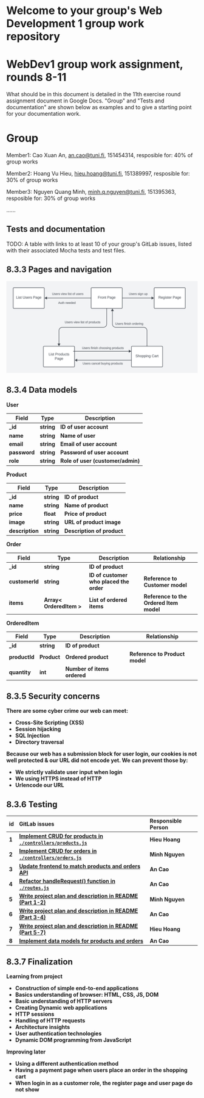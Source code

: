 # Welcome to your group's Web Development 1 group work repository

# WebDev1 group work assignment, rounds 8-11

What should be in this document is detailed in the 11th exercise round assignment document in Google Docs. "Group" and "Tests and documentation" are shown below as examples and to give a starting point for your documentation work.

# Group 

Member1:  Cao Xuan An, an.cao@tuni.fi, 151454314, 
resposible for: 40% of group works

Member2:  Hoang Vu Hieu, hieu.hoang@tuni.fi, 151389997, 
resposible for: 30% of group works


Member3:  Nguyen Quang Minh, minh.q.nguyen@tuni.fi, 151395363, 
resposible for: 30% of group works

......


## Tests and documentation

TODO: A table with links to at least 10 of your group's GitLab issues, listed with their associated Mocha tests and test files.

## 8.3.3 Pages and navigation

![Alt text](pages.png)

## 8.3.4 Data models

<b> User <b>

| Field | Type | Description |
| --- | --- | --- |
| _id | string | ID of user account |
| name | string | Name of user |
| email | string | Email of user account |
| password | string | Password of user account |
| role | string | Role of user (customer/admin) |

<b> Product <b>

| Field | Type | Description |
| --- | --- | --- |
| _id | string | ID of product |
| name | string | Name of product |
| price | float | Price of product |
| image | string | URL of product image |
| description | string | Description of product |

<b> Order <b>

| Field | Type | Description | Relationship |
| --- | --- | --- | --- |
| _id | string | ID of product | |
| customerId | string | ID of customer who placed the order | Reference to <b>Customer<b> model |
| items | Array< OrderedItem > | List of ordered items | Reference to the <b>Ordered Item<b> model |

<b> OrderedItem <b>

| Field | Type | Description | Relationship |
| --- | --- | --- | --- |
| _id | string | ID of product | |
| productId | Product | Ordered product | Reference to <b>Product<b> model |
| quantity | int | Number of items ordered | |

## 8.3.5 Security concerns

<b>There are some cyber crime our web can meet:</b>
* Cross-Site Scripting (XSS) 
* Session hijacking
* SQL Injection
* Directory traversal
  
<b>Because our web has a submission block for user login,  our cookies is not well protected & our URL did not encode yet.
We can prevent those by:</b>

* We strictly validate user input when login
* We using HTTPS instead of HTTP
* Urlencode our URL

## 8.3.6 Testing

| id   |      GitLab issues                                                                    |  Responsible Person | 
|------|:--------------------------------------------------------------------------------------|:----------------|
|  1   |  [Implement CRUD for products in `./controllers/products.js`](https://course-gitlab.tuni.fi/webdev1-fall-2023-groupwork/webdev1-fall2023-group061/-/issues/13) | Hieu Hoang |
|  2   |  [Implement CRUD for orders in `./controllers/orders.js`](https://course-gitlab.tuni.fi/webdev1-fall-2023-groupwork/webdev1-fall2023-group061/-/issues/14) | Minh Nguyen |
|  3   |  [Update frontend to match products and orders API](https://course-gitlab.tuni.fi/webdev1-fall-2023-groupwork/webdev1-fall2023-group061/-/issues/17) | An Cao |
|  4   |  [Refactor handleRequest() function in `./routes.js`](https://course-gitlab.tuni.fi/webdev1-fall-2023-groupwork/webdev1-fall2023-group061/-/issues/11) | An Cao |
|  5   |  [Write project plan and description in README (Part 1-2)](https://course-gitlab.tuni.fi/webdev1-fall-2023-groupwork/webdev1-fall2023-group061/-/issues/20) | Minh Nguyen |
|  6   |  [Write project plan and description in README (Part 3-4)](https://course-gitlab.tuni.fi/webdev1-fall-2023-groupwork/webdev1-fall2023-group061/-/issues/21) | An Cao |
|  7   |  [Write project plan and description in README (Part 5-7)](https://course-gitlab.tuni.fi/webdev1-fall-2023-groupwork/webdev1-fall2023-group061/-/issues/22) | Hieu Hoang |
|  8   |  [Implement data models for products and orders](https://course-gitlab.tuni.fi/webdev1-fall-2023-groupwork/webdev1-fall2023-group061/-/issues/12) | An Cao |

## 8.3.7 Finalization
<b>Learning from project</b>
* Construction of simple end-to-end applications
* Basics understanding of browser: HTML, CSS, JS, DOM
* Basic understanding of HTTP servers
* Creating Dynamic web applications
* HTTP sessions
* Handling of HTTP requests
* Architecture insights
* User authentication technologies
* Dynamic DOM programming from JavaScript

<b>Improving later</b>
* Using a different authentication method
* Having a payment page when users place an order in the shopping cart
* When login in as a customer role, the register page and user page do not show
